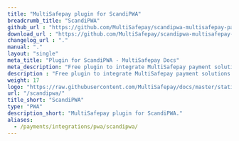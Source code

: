 ```yaml
---
title: "MultiSafepay plugin for ScandiPWA"
breadcrumb_title: "ScandiPWA"
github_url : "https://github.com/MultiSafepay/scandipwa-multisafepay-payment-integration"
download_url : "https://github.com/MultiSafepay/scandipwa-multisafepay-payment-integration.git"
changelog_url : "."
manual: "." 
layout: "single"
meta_title: "Plugin for ScandiPWA - MultiSafepay Docs"		
meta_description: "Free plugin to integrate MultiSafepay payment solutions into your ScandiPWA application on Magento 2."
description : "Free plugin to integrate MultiSafepay payment solutions into your ScandiPWA application on Magento 2."
weight: 17
logo: "https://raw.githubusercontent.com/MultiSafepay/docs/master/static/logo/Plugins/ScandiPWA.svg"
url: "/scandipwa/"
title_short: "ScandiPWA"
type: "PWA"
description_short: "MultiSafepay plugin for ScandiPWA."
aliases:
  - /payments/integrations/pwa/scandipwa/
---
```

